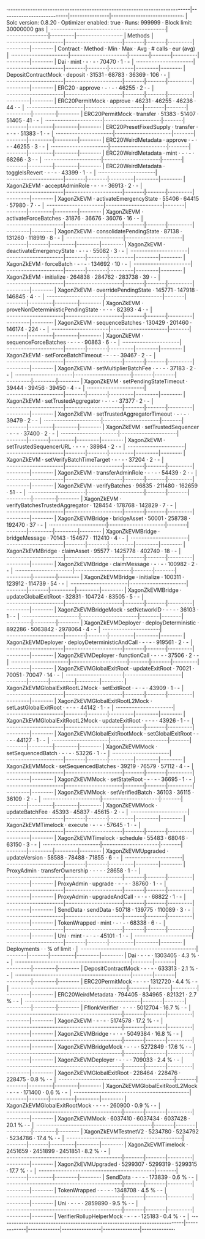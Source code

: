 ·--------------------------------------------------------------------------|---------------------------|----------------|-----------------------------·
|                           Solc version: 0.8.20                           ·  Optimizer enabled: true  ·  Runs: 999999  ·  Block limit: 30000000 gas  │
···········································································|···························|················|······························
|  Methods                                                                                                                                            │
·····································|·····································|·············|·············|················|···············|··············
|  Contract                          ·  Method                             ·  Min        ·  Max        ·  Avg           ·  # calls      ·  eur (avg)  │
·····································|·····································|·············|·············|················|···············|··············
|  Dai                               ·  mint                               ·          -  ·          -  ·         70470  ·            1  ·          -  │
·····································|·····································|·············|·············|················|···············|··············
|  DepositContractMock               ·  deposit                            ·      31531  ·      68783  ·         36369  ·          106  ·          -  │
·····································|·····································|·············|·············|················|···············|··············
|  ERC20                             ·  approve                            ·          -  ·          -  ·         46255  ·            2  ·          -  │
·····································|·····································|·············|·············|················|···············|··············
|  ERC20PermitMock                   ·  approve                            ·      46231  ·      46255  ·         46236  ·           44  ·          -  │
·····································|·····································|·············|·············|················|···············|··············
|  ERC20PermitMock                   ·  transfer                           ·      51383  ·      51407  ·         51405  ·           41  ·          -  │
·····································|·····································|·············|·············|················|···············|··············
|  ERC20PresetFixedSupply            ·  transfer                           ·          -  ·          -  ·         51383  ·            1  ·          -  │
·····································|·····································|·············|·············|················|···············|··············
|  ERC20WeirdMetadata                ·  approve                            ·          -  ·          -  ·         46255  ·            3  ·          -  │
·····································|·····································|·············|·············|················|···············|··············
|  ERC20WeirdMetadata                ·  mint                               ·          -  ·          -  ·         68266  ·            3  ·          -  │
·····································|·····································|·············|·············|················|···············|··············
|  ERC20WeirdMetadata                ·  toggleIsRevert                     ·          -  ·          -  ·         43399  ·            1  ·          -  │
·····································|·····································|·············|·············|················|···············|··············
|  XagonZkEVM                      ·  acceptAdminRole                    ·          -  ·          -  ·         36913  ·            2  ·          -  │
·····································|·····································|·············|·············|················|···············|··············
|  XagonZkEVM                      ·  activateEmergencyState             ·      55406  ·      64415  ·         57980  ·            7  ·          -  │
·····································|·····································|·············|·············|················|···············|··············
|  XagonZkEVM                      ·  activateForceBatches               ·      31876  ·      36676  ·         36076  ·           16  ·          -  │
·····································|·····································|·············|·············|················|···············|··············
|  XagonZkEVM                      ·  consolidatePendingState            ·      87138  ·     131260  ·        118919  ·            8  ·          -  │
·····································|·····································|·············|·············|················|···············|··············
|  XagonZkEVM                      ·  deactivateEmergencyState           ·          -  ·          -  ·         55082  ·            3  ·          -  │
·····································|·····································|·············|·············|················|···············|··············
|  XagonZkEVM                      ·  forceBatch                         ·          -  ·          -  ·        134692  ·           10  ·          -  │
·····································|·····································|·············|·············|················|···············|··············
|  XagonZkEVM                      ·  initialize                         ·     264838  ·     284762  ·        283738  ·           39  ·          -  │
·····································|·····································|·············|·············|················|···············|··············
|  XagonZkEVM                      ·  overridePendingState               ·     145771  ·     147918  ·        146845  ·            4  ·          -  │
·····································|·····································|·············|·············|················|···············|··············
|  XagonZkEVM                      ·  proveNonDeterministicPendingState  ·          -  ·          -  ·         82393  ·            4  ·          -  │
·····································|·····································|·············|·············|················|···············|··············
|  XagonZkEVM                      ·  sequenceBatches                    ·     130429  ·     201460  ·        146174  ·          224  ·          -  │
·····································|·····································|·············|·············|················|···············|··············
|  XagonZkEVM                      ·  sequenceForceBatches               ·          -  ·          -  ·         90863  ·            6  ·          -  │
·····································|·····································|·············|·············|················|···············|··············
|  XagonZkEVM                      ·  setForceBatchTimeout               ·          -  ·          -  ·         39467  ·            2  ·          -  │
·····································|·····································|·············|·············|················|···············|··············
|  XagonZkEVM                      ·  setMultiplierBatchFee              ·          -  ·          -  ·         37183  ·            2  ·          -  │
·····································|·····································|·············|·············|················|···············|··············
|  XagonZkEVM                      ·  setPendingStateTimeout             ·      39444  ·      39456  ·         39450  ·            4  ·          -  │
·····································|·····································|·············|·············|················|···············|··············
|  XagonZkEVM                      ·  setTrustedAggregator               ·          -  ·          -  ·         37377  ·            2  ·          -  │
·····································|·····································|·············|·············|················|···············|··············
|  XagonZkEVM                      ·  setTrustedAggregatorTimeout        ·          -  ·          -  ·         39479  ·            2  ·          -  │
·····································|·····································|·············|·············|················|···············|··············
|  XagonZkEVM                      ·  setTrustedSequencer                ·          -  ·          -  ·         37400  ·            2  ·          -  │
·····································|·····································|·············|·············|················|···············|··············
|  XagonZkEVM                      ·  setTrustedSequencerURL             ·          -  ·          -  ·         38984  ·            2  ·          -  │
·····································|·····································|·············|·············|················|···············|··············
|  XagonZkEVM                      ·  setVerifyBatchTimeTarget           ·          -  ·          -  ·         37204  ·            2  ·          -  │
·····································|·····································|·············|·············|················|···············|··············
|  XagonZkEVM                      ·  transferAdminRole                  ·          -  ·          -  ·         54439  ·            2  ·          -  │
·····································|·····································|·············|·············|················|···············|··············
|  XagonZkEVM                      ·  verifyBatches                      ·      96835  ·     211480  ·        162659  ·           51  ·          -  │
·····································|·····································|·············|·············|················|···············|··············
|  XagonZkEVM                      ·  verifyBatchesTrustedAggregator     ·     128454  ·     178768  ·        142829  ·            7  ·          -  │
·····································|·····································|·············|·············|················|···············|··············
|  XagonZkEVMBridge                ·  bridgeAsset                        ·      50001  ·     258738  ·        192470  ·           37  ·          -  │
·····································|·····································|·············|·············|················|···············|··············
|  XagonZkEVMBridge                ·  bridgeMessage                      ·      70143  ·     154677  ·        112410  ·            4  ·          -  │
·····································|·····································|·············|·············|················|···············|··············
|  XagonZkEVMBridge                ·  claimAsset                         ·      95577  ·    1425778  ·        402740  ·           18  ·          -  │
·····································|·····································|·············|·············|················|···············|··············
|  XagonZkEVMBridge                ·  claimMessage                       ·          -  ·          -  ·        100982  ·            2  ·          -  │
·····································|·····································|·············|·············|················|···············|··············
|  XagonZkEVMBridge                ·  initialize                         ·     100311  ·     123912  ·        114739  ·           54  ·          -  │
·····································|·····································|·············|·············|················|···············|··············
|  XagonZkEVMBridge                ·  updateGlobalExitRoot               ·      32831  ·     104724  ·         83505  ·            5  ·          -  │
·····································|·····································|·············|·············|················|···············|··············
|  XagonZkEVMBridgeMock            ·  setNetworkID                       ·          -  ·          -  ·         36103  ·            1  ·          -  │
·····································|·····································|·············|·············|················|···············|··············
|  XagonZkEVMDeployer              ·  deployDeterministic                ·     892286  ·    5063842  ·       2978064  ·            4  ·          -  │
·····································|·····································|·············|·············|················|···············|··············
|  XagonZkEVMDeployer              ·  deployDeterministicAndCall         ·          -  ·          -  ·        919561  ·            2  ·          -  │
·····································|·····································|·············|·············|················|···············|··············
|  XagonZkEVMDeployer              ·  functionCall                       ·          -  ·          -  ·         37506  ·            2  ·          -  │
·····································|·····································|·············|·············|················|···············|··············
|  XagonZkEVMGlobalExitRoot        ·  updateExitRoot                     ·      70021  ·      70051  ·         70047  ·           14  ·          -  │
·····································|·····································|·············|·············|················|···············|··············
|  XagonZkEVMGlobalExitRootL2Mock  ·  setExitRoot                        ·          -  ·          -  ·         43909  ·            1  ·          -  │
·····································|·····································|·············|·············|················|···············|··············
|  XagonZkEVMGlobalExitRootL2Mock  ·  setLastGlobalExitRoot              ·          -  ·          -  ·         44142  ·            1  ·          -  │
·····································|·····································|·············|·············|················|···············|··············
|  XagonZkEVMGlobalExitRootL2Mock  ·  updateExitRoot                     ·          -  ·          -  ·         43926  ·            1  ·          -  │
·····································|·····································|·············|·············|················|···············|··············
|  XagonZkEVMGlobalExitRootMock    ·  setGlobalExitRoot                  ·          -  ·          -  ·         44127  ·            1  ·          -  │
·····································|·····································|·············|·············|················|···············|··············
|  XagonZkEVMMock                  ·  setSequencedBatch                  ·          -  ·          -  ·         53226  ·            1  ·          -  │
·····································|·····································|·············|·············|················|···············|··············
|  XagonZkEVMMock                  ·  setSequencedBatches                ·      39219  ·      76579  ·         57112  ·            4  ·          -  │
·····································|·····································|·············|·············|················|···············|··············
|  XagonZkEVMMock                  ·  setStateRoot                       ·          -  ·          -  ·         36695  ·            1  ·          -  │
·····································|·····································|·············|·············|················|···············|··············
|  XagonZkEVMMock                  ·  setVerifiedBatch                   ·      36103  ·      36115  ·         36109  ·            2  ·          -  │
·····································|·····································|·············|·············|················|···············|··············
|  XagonZkEVMMock                  ·  updateBatchFee                     ·      45393  ·      45837  ·         45615  ·            2  ·          -  │
·····································|·····································|·············|·············|················|···············|··············
|  XagonZkEVMTimelock              ·  execute                            ·          -  ·          -  ·         57645  ·            1  ·          -  │
·····································|·····································|·············|·············|················|···············|··············
|  XagonZkEVMTimelock              ·  schedule                           ·      55483  ·      68046  ·         63150  ·            3  ·          -  │
·····································|·····································|·············|·············|················|···············|··············
|  XagonZkEVMUpgraded              ·  updateVersion                      ·      58588  ·      78488  ·         71855  ·            6  ·          -  │
·····································|·····································|·············|·············|················|···············|··············
|  ProxyAdmin                        ·  transferOwnership                  ·          -  ·          -  ·         28658  ·            1  ·          -  │
·····································|·····································|·············|·············|················|···············|··············
|  ProxyAdmin                        ·  upgrade                            ·          -  ·          -  ·         38760  ·            1  ·          -  │
·····································|·····································|·············|·············|················|···············|··············
|  ProxyAdmin                        ·  upgradeAndCall                     ·          -  ·          -  ·         68822  ·            1  ·          -  │
·····································|·····································|·············|·············|················|···············|··············
|  SendData                          ·  sendData                           ·      50718  ·     139775  ·        110089  ·            3  ·          -  │
·····································|·····································|·············|·············|················|···············|··············
|  TokenWrapped                      ·  mint                               ·          -  ·          -  ·         68338  ·            6  ·          -  │
·····································|·····································|·············|·············|················|···············|··············
|  Uni                               ·  mint                               ·          -  ·          -  ·         45101  ·            1  ·          -  │
·····································|·····································|·············|·············|················|···············|··············
|  Deployments                                                             ·                                            ·  % of limit   ·             │
···········································································|·············|·············|················|···············|··············
|  Dai                                                                     ·          -  ·          -  ·       1303405  ·        4.3 %  ·          -  │
···········································································|·············|·············|················|···············|··············
|  DepositContractMock                                                     ·          -  ·          -  ·        633313  ·        2.1 %  ·          -  │
···········································································|·············|·············|················|···············|··············
|  ERC20PermitMock                                                         ·          -  ·          -  ·       1312720  ·        4.4 %  ·          -  │
···········································································|·············|·············|················|···············|··············
|  ERC20WeirdMetadata                                                      ·     794405  ·     834965  ·        821321  ·        2.7 %  ·          -  │
···········································································|·············|·············|················|···············|··············
|  FflonkVerifier                                                          ·          -  ·          -  ·       5012704  ·       16.7 %  ·          -  │
···········································································|·············|·············|················|···············|··············
|  XagonZkEVM                                                            ·          -  ·          -  ·       5174578  ·       17.2 %  ·          -  │
···········································································|·············|·············|················|···············|··············
|  XagonZkEVMBridge                                                      ·          -  ·          -  ·       5049384  ·       16.8 %  ·          -  │
···········································································|·············|·············|················|···············|··············
|  XagonZkEVMBridgeMock                                                  ·          -  ·          -  ·       5272849  ·       17.6 %  ·          -  │
···········································································|·············|·············|················|···············|··············
|  XagonZkEVMDeployer                                                    ·          -  ·          -  ·        709033  ·        2.4 %  ·          -  │
···········································································|·············|·············|················|···············|··············
|  XagonZkEVMGlobalExitRoot                                              ·     228464  ·     228476  ·        228475  ·        0.8 %  ·          -  │
···········································································|·············|·············|················|···············|··············
|  XagonZkEVMGlobalExitRootL2Mock                                        ·          -  ·          -  ·        171400  ·        0.6 %  ·          -  │
···········································································|·············|·············|················|···············|··············
|  XagonZkEVMGlobalExitRootMock                                          ·          -  ·          -  ·        260900  ·        0.9 %  ·          -  │
···········································································|·············|·············|················|···············|··············
|  XagonZkEVMMock                                                        ·    6037410  ·    6037434  ·       6037428  ·       20.1 %  ·          -  │
···········································································|·············|·············|················|···············|··············
|  XagonZkEVMTestnetV2                                                   ·    5234780  ·    5234792  ·       5234786  ·       17.4 %  ·          -  │
···········································································|·············|·············|················|···············|··············
|  XagonZkEVMTimelock                                                    ·    2451659  ·    2451899  ·       2451851  ·        8.2 %  ·          -  │
···········································································|·············|·············|················|···············|··············
|  XagonZkEVMUpgraded                                                    ·    5299307  ·    5299319  ·       5299315  ·       17.7 %  ·          -  │
···········································································|·············|·············|················|···············|··············
|  SendData                                                                ·          -  ·          -  ·        173839  ·        0.6 %  ·          -  │
···········································································|·············|·············|················|···············|··············
|  TokenWrapped                                                            ·          -  ·          -  ·       1348708  ·        4.5 %  ·          -  │
···········································································|·············|·············|················|···············|··············
|  Uni                                                                     ·          -  ·          -  ·       2859890  ·        9.5 %  ·          -  │
···········································································|·············|·············|················|···············|··············
|  VerifierRollupHelperMock                                                ·          -  ·          -  ·        125183  ·        0.4 %  ·          -  │
·--------------------------------------------------------------------------|-------------|-------------|----------------|---------------|-------------·